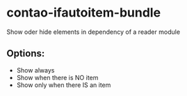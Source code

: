 # contao-ifautoitem-bundle
Show oder hide elements in dependency of a reader module

## Options: ##
- Show always
- Show when there is NO item
- Show only when there IS an item
